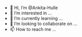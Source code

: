 - 👋 Hi, I’m @Ankita-Hulle
- 👀 I’m interested in ...
- 🌱 I’m currently learning ...
- 💞️ I’m looking to collaborate on ...
- 📫 How to reach me ...

<!---
Ankita-Hulle/Ankita-Hulle is a ✨ special ✨ repository because its `README.md` (this file) appears on your GitHub profile.
You can click the Preview link to take a look at your changes.
--->
